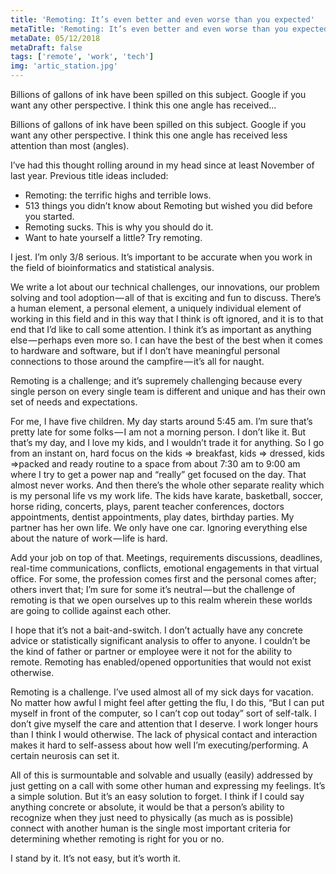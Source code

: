 ```yaml
---
title: 'Remoting: It’s even better and even worse than you expected'
metaTitle: 'Remoting: It’s even better and even worse than you expected'
metaDate: 05/12/2018
metaDraft: false
tags: ['remote', 'work', 'tech']
img: 'artic_station.jpg'
---
```


Billions of gallons of ink have been spilled on this subject. Google if you want any other perspective. I think this one angle has received…

Billions of gallons of ink have been spilled on this subject. Google if you want any other perspective. I think this one angle has received less attention than most (angles).

I’ve had this thought rolling around in my head since at least November of last year. Previous title ideas included:

- Remoting: the terrific highs and terrible lows.
- 513 things you didn’t know about Remoting but wished you did before you started.
- Remoting sucks. This is why you should do it.
- Want to hate yourself a little? Try remoting.

I jest. I’m only 3/8 serious. It’s important to be accurate when you work in the field of bioinformatics and statistical analysis.

We write a lot about our technical challenges, our innovations, our problem solving and tool adoption — all of that is exciting and fun to discuss. There’s a human element, a personal element, a uniquely individual element of working in this field and in this way that I think is oft ignored, and it is to that end that I’d like to call some attention. I think it’s as important as anything else — perhaps even more so. I can have the best of the best when it comes to hardware and software, but if I don’t have meaningful personal connections to those around the campfire — it’s all for naught.

Remoting is a challenge; and it’s supremely challenging because every single person on every single team is different and unique and has their own set of needs and expectations.

For me, I have five children. My day starts around 5:45 am. I’m sure that’s pretty late for some folks — I am not a morning person. I don’t like it. But that’s my day, and I love my kids, and I wouldn’t trade it for anything. So I go from an instant on, hard focus on the kids => breakfast, kids => dressed, kids =>packed and ready routine to a space from about 7:30 am to 9:00 am where I try to get a power nap and “really” get focused on the day. That almost never works. And then there’s the whole other separate reality which is my personal life vs my work life. The kids have karate, basketball, soccer, horse riding, concerts, plays, parent teacher conferences, doctors appointments, dentist appointments, play dates, birthday parties. My partner has her own life. We only have one car. Ignoring everything else about the nature of work — life is hard.

Add your job on top of that. Meetings, requirements discussions, deadlines, real-time communications, conflicts, emotional engagements in that virtual office. For some, the profession comes first and the personal comes after; others invert that; I’m sure for some it’s neutral — but the challenge of remoting is that we open ourselves up to this realm wherein these worlds are going to collide against each other.

I hope that it’s not a bait-and-switch. I don’t actually have any concrete advice or statistically significant analysis to offer to anyone. I couldn’t be the kind of father or partner or employee were it not for the ability to remote. Remoting has enabled/opened opportunities that would not exist otherwise.

Remoting is a challenge. I’ve used almost all of my sick days for vacation. No matter how awful I might feel after getting the flu, I do this, “But I can put myself in front of the computer, so I can’t cop out today” sort of self-talk. I don’t give myself the care and attention that I deserve. I work longer hours than I think I would otherwise. The lack of physical contact and interaction makes it hard to self-assess about how well I’m executing/performing. A certain neurosis can set it.

All of this is surmountable and solvable and usually (easily) addressed by just getting on a call with some other human and expressing my feelings. It’s a simple solution. But it’s an easy solution to forget. I think if I could say anything concrete or absolute, it would be that a person’s ability to recognize when they just need to physically (as much as is possible) connect with another human is the single most important criteria for determining whether remoting is right for you or no.

I stand by it. It’s not easy, but it’s worth it.

